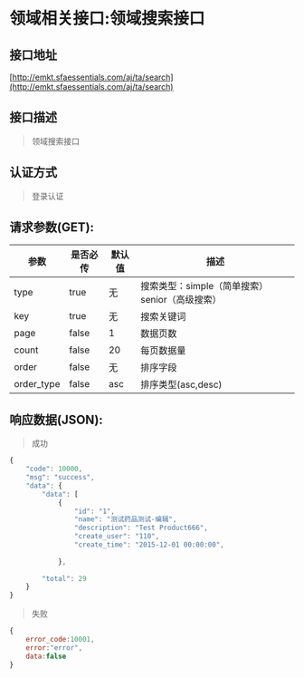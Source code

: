 # 领域相关接口:领域搜索接口

## 接口地址

[http://emkt.sfaessentials.com/aj/ta/search](http://emkt.sfaessentials.com/aj/ta/search)

## 接口描述

> 领域搜索接口

## 认证方式

> 登录认证

## 请求参数(GET):

| 参数 | 是否必传 | 默认值 |  描述 | 
| ---- | ----- | ----- | ----- | 
| type | true | 无 | 搜索类型：simple（简单搜索）senior（高级搜索） |
| key | true | 无 | 搜索关键词 | 
| page | false | 1 | 数据页数 | 
| count | false | 20 | 每页数据量 |
| order | false | 无 | 排序字段 | 
| order_type | false | asc | 排序类型(asc,desc) | 


## 响应数据(JSON):
> 成功

```javascript
{
    "code": 10000,
    "msg": "success",
    "data": {
        "data": [
            {
                "id": "1",
                "name": "测试药品测试-编辑",
                "description": "Test Product666",
                "create_user": "110",
                "create_time": "2015-12-01 00:00:00",
                
            },
           
        "total": 29
    }
}
```
> 失败 

```javascript
{
    error_code:10001,
    error:"error",
    data:false
}
```